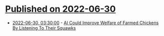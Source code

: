 # [Published on 2022-06-30](index.md)

* [2022-06-30, 03:30:00](https://slashdot.org/story/22/06/29/2151226/ai-could-improve-welfare-of-farmed-chickens-by-listening-to-their-squawks?utm_source=rss1.0mainlinkanon&utm_medium=feed) - [AI Could Improve Welfare of Farmed Chickens By Listening To Their Squawks](https://slashdot.org/story/22/06/29/2151226/ai-could-improve-welfare-of-farmed-chickens-by-listening-to-their-squawks?utm_source=rss1.0mainlinkanon&utm_medium=feed)
